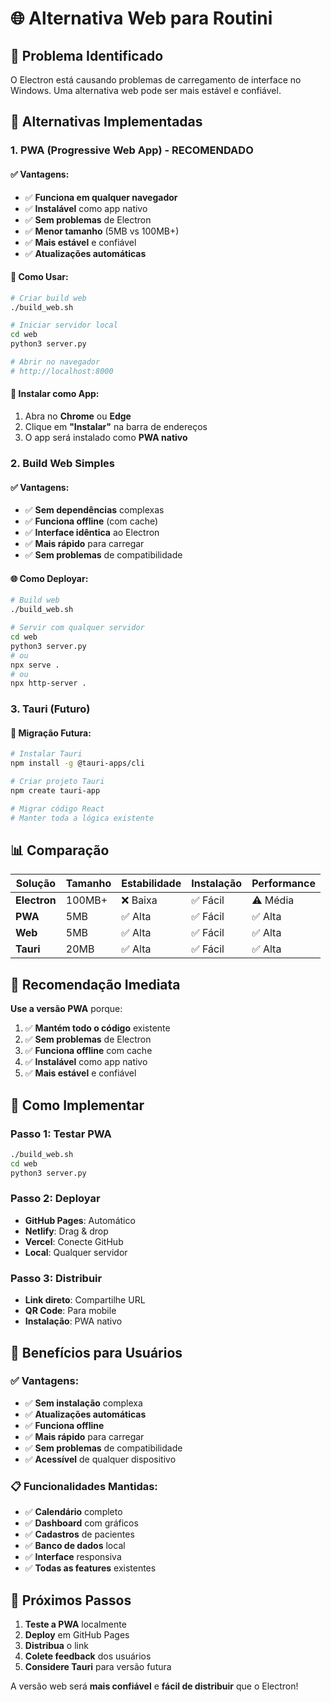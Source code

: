 # 🌐 Alternativa Web para Routini

## 🎯 Problema Identificado
O Electron está causando problemas de carregamento de interface no Windows. Uma alternativa web pode ser mais estável e confiável.

## 🚀 Alternativas Implementadas

### **1. PWA (Progressive Web App) - RECOMENDADO**

#### **✅ Vantagens:**
- ✅ **Funciona em qualquer navegador**
- ✅ **Instalável** como app nativo
- ✅ **Sem problemas** de Electron
- ✅ **Menor tamanho** (5MB vs 100MB+)
- ✅ **Mais estável** e confiável
- ✅ **Atualizações automáticas**

#### **📱 Como Usar:**
```bash
# Criar build web
./build_web.sh

# Iniciar servidor local
cd web
python3 server.py

# Abrir no navegador
# http://localhost:8000
```

#### **📲 Instalar como App:**
1. Abra no **Chrome** ou **Edge**
2. Clique em **"Instalar"** na barra de endereços
3. O app será instalado como **PWA nativo**

### **2. Build Web Simples**

#### **✅ Vantagens:**
- ✅ **Sem dependências** complexas
- ✅ **Funciona offline** (com cache)
- ✅ **Interface idêntica** ao Electron
- ✅ **Mais rápido** para carregar
- ✅ **Sem problemas** de compatibilidade

#### **🌐 Como Deployar:**
```bash
# Build web
./build_web.sh

# Servir com qualquer servidor
cd web
python3 server.py
# ou
npx serve .
# ou
npx http-server .
```

### **3. Tauri (Futuro)**

#### **🔄 Migração Futura:**
```bash
# Instalar Tauri
npm install -g @tauri-apps/cli

# Criar projeto Tauri
npm create tauri-app

# Migrar código React
# Manter toda a lógica existente
```

## 📊 Comparação

| Solução | Tamanho | Estabilidade | Instalação | Performance |
|---------|---------|--------------|------------|-------------|
| **Electron** | 100MB+ | ❌ Baixa | ✅ Fácil | ⚠️ Média |
| **PWA** | 5MB | ✅ Alta | ✅ Fácil | ✅ Alta |
| **Web** | 5MB | ✅ Alta | ✅ Fácil | ✅ Alta |
| **Tauri** | 20MB | ✅ Alta | ✅ Fácil | ✅ Alta |

## 🎯 Recomendação Imediata

**Use a versão PWA** porque:

1. ✅ **Mantém todo o código** existente
2. ✅ **Sem problemas** de Electron
3. ✅ **Funciona offline** com cache
4. ✅ **Instalável** como app nativo
5. ✅ **Mais estável** e confiável

## 🚀 Como Implementar

### **Passo 1: Testar PWA**
```bash
./build_web.sh
cd web
python3 server.py
```

### **Passo 2: Deployar**
- **GitHub Pages**: Automático
- **Netlify**: Drag & drop
- **Vercel**: Conecte GitHub
- **Local**: Qualquer servidor

### **Passo 3: Distribuir**
- **Link direto**: Compartilhe URL
- **QR Code**: Para mobile
- **Instalação**: PWA nativo

## 📱 Benefícios para Usuários

### **✅ Vantagens:**
- ✅ **Sem instalação** complexa
- ✅ **Atualizações automáticas**
- ✅ **Funciona offline**
- ✅ **Mais rápido** para carregar
- ✅ **Sem problemas** de compatibilidade
- ✅ **Acessível** de qualquer dispositivo

### **📋 Funcionalidades Mantidas:**
- ✅ **Calendário** completo
- ✅ **Dashboard** com gráficos
- ✅ **Cadastros** de pacientes
- ✅ **Banco de dados** local
- ✅ **Interface** responsiva
- ✅ **Todas as features** existentes

## 🎯 Próximos Passos

1. **Teste a PWA** localmente
2. **Deploy** em GitHub Pages
3. **Distribua** o link
4. **Colete feedback** dos usuários
5. **Considere Tauri** para versão futura

A versão web será **mais confiável** e **fácil de distribuir** que o Electron! 